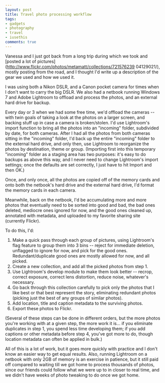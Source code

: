 ```yaml
---
layout: post
title: Travel photo processing workflow
tags:
- gadgets
- photography
- travel
- iusethis
comments: true
---
```

Vanessa and I just got back from a long trip during which we took and [posted
a lot of pictures](http://www.flickr.com/photos/metamatt/collections/721576239
04129021/), mostly posting from the road, and I thought I'd write up a
description of the gear we used and how we used it.

I was using both a Nikon DSLR, and a Canon pocket camera for times when I
don't want to carry the big DSLR. We also had a netbook running Windows 7 and
Adobe Lightroom to offload and process the photos, and an external hard drive
for backup.

Every day or 3 when we had some free time, we'd offload the cameras -- with
twin goals of taking a look at the photos on a larger screen, and backing
stuff up in case a camera is broken/stolen. I'd use Lightroom's import
function to bring all the photos into an "incoming" folder, subdivided by
date, for both cameras. After I had all the photos from both cameras sitting
in the "incoming" folder, I'd back up the entire "incoming" folder to the
external hard drive, and only then, use Lightroom to reorganize the photos by
destination, theme or group. (Importing first into this temporary "incoming"
folder as a staging area has two purposes: it's easy to do backups as above
this way, and I never need to change Lightroom's import settings; once the
defaults are set correctly, I just have to hit Import and then OK.)

Once, and only once, all the photos are copied off of the memory cards and
onto both the netbook's hard drive and the external hard drive, I'd format the
memory cards in each camera.

Meanwhile, back on the netbook, I'd be accumulating more and more photos that
eventually need to be sorted into good and bad, the bad ones deleted, mediocre
ones ignored for now, and the good ones cleaned up, annotated with metadata,
and uploaded to my favorite sharing site (currently Flickr).

To do this, I'd:

  1. Make a quick pass through each group of pictures, using Lightroom's flag feature to group them into 3 bins -- reject for immediate deletion, unflagged to ignore for now, and pick for the good ones. Redundant/duplicate good ones are mostly allowed for now, and all picked.
  2. Create a new collection, and add all the picked photos from step 1.
  3. Use Lightroom's develop module to make them look better -- recrop, correct exposure, correct lens distortion, reduce noise, whatever's necessary.
  4. Go back through this collection carefully to pick only the photos that I like best or that best represent the story, eliminating redundant photos (picking just the best of any groups of similar photos).
  5. Add location, title and caption metadata to the surviving photos.
  6. Export these photos to Flickr.

(Several of these steps can be done in different orders, but the more photos
you're working with at a given step, the more work it is… if you eliminate
duplicates in step 1, you spend less time developing them; if you add captions
or other metadata before step 4, you've got more to do, though location
metadata can often be applied in bulk.)

All of this is a lot of work, but it goes more quickly with practice and I
don't know an easier way to get equal results. Also, running Lightroom on a
netbook with only 2GB of memory is an exercise in patience, but it still paid
off compared to waiting till we got home to process thousands of photos, since
our friends could follow what we were up to in closer to real time, and we
didn't have weeks of photo tweaking to do once we got home.

